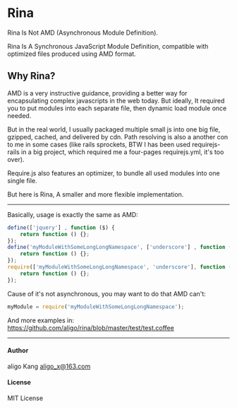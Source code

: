 Rina
====

Rina Is Not AMD (Asynchronous Module Definition).

Rina Is A Synchronous JavaScript Module Definition, compatible with optimized files produced using AMD format.

Why Rina?
----
AMD is a very instructive guidance, providing a better way for encapsulating complex javascripts in the web today. But ideally, It required you to put modules into each separate file, then dynamic load module once needed.

But in the real world, I usually packaged multiple small js into one big file, gzipped, cached, and delivered by cdn. Path resolving is also a another con to me in some cases (like rails sprockets, BTW I has been used requirejs-rails in a big project, which required me a four-pages requirejs.yml, it's too over).

Require.js also features an optimizer, to bundle all used modules into one single file.

But here is Rina, A smaller and more flexible implementation.

----

Basically, usage is exactly the same as AMD:
```javascript
define(['jquery'] , function ($) {
    return function () {};
});
define('myModuleWithSomeLongLongNamespace', ['underscore'] , function (_) {
    return function () {};
});
require(['myModuleWithSomeLongLongNamespace', 'underscore'], function (myModule, _) {
    return function () {};
});
```

Cause of it's not asynchronous, you may want to do that AMD can't:
```javascript
myModule = require('myModuleWithSomeLongLongNamespace');
```

And more examples in: https://github.com/aligo/rina/blob/master/test/test.coffee

----
#### Author
aligo Kang <aligo_x@163.com>

#### License
MIT License
